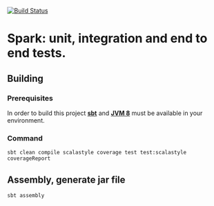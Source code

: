 [![Build Status](https://travis-ci.org/gumartinm/spark-shared-spark-session-helper.svg?branch=master)](https://travis-ci.org/gumartinm/spark-shared-spark-session-helper)


Spark: unit, integration and end to end tests.
=========================


## Building

### Prerequisites

In order to build this project [**sbt**](https://www.scala-sbt.org/download.html) and [**JVM 8**](https://adoptopenjdk.net/?variant=openjdk8&jvmVariant=hotspot) must be available in your environment.

### Command

```
sbt clean compile scalastyle coverage test test:scalastyle coverageReport
```

## Assembly, generate jar file

```
sbt assembly
```

